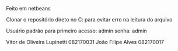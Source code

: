 Feito em netbeans

Clonar o repositório direto no C: para evitar erro na leitura do arquivo

Usuário padrão para primeiro acesso: admin senha: admin

Vitor de Oliveira Lupinetti 082170031
João Filipe Alves 082170017
